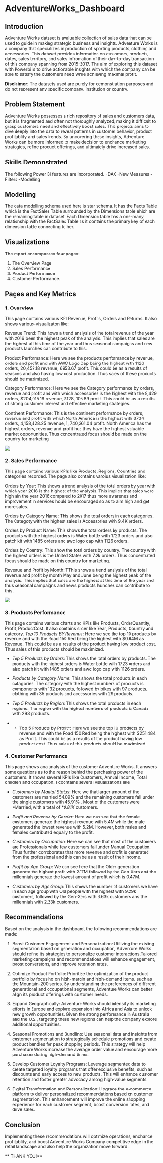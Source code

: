 # AdventureWorks_Dashboard


## Introduction
Adventure Works dataset is avaluable collection of sales data that can be used to guide in making strategic business and insights. Adventure Works is a company that specializes in production of sporting products, clothing and accessories. This dataset provides information on customers, products, dates, sales territory, and sales infromation of their day-to-day transaction of this company spanning from 2015-2017. The aim of exploring this dataset with Powerbi is to drive actionable insights with which the company can be able to satisfy the customers need while achieving maximal profit.

**Disclaimer**: The datasets used are purely for demonstration purposes and do not represent any specific company, institution or country.

## Problem Statement
Adventure Works possesses a rich repository of sales and customers data, but it is fragmented and often not thoroughly analyzed, making it difficult to grasp customers need and effectively boost sales. This projects aims to dive deeply into the data to reveal patterns in customer behavior, product profitablity and sales trends. By uncovering these insights, Adventure Works can be more informed to make decision to enchance marketing strategies, refine product offerings, and ultimately drive increased sales.

## Skills Demonstrated
The following Power Bi features are incorporated.
-DAX
-New Measures
-Filters
-Modelling

## Modelling 
The data modelling schema used here is star schema. It has the Facts Table which is the FactSales Table surrounded by the Dimensions table ehich are the remaining table in dataset. Each Dimension table has a one-many relationship with the FactSales Table as it contains the primary key of each dimension table connecting to her.

## Visualizations
The report encompasses four pages:
1. The Overview Page
2. Sales Performance
3. Product Performance
4. Customer Performance.


## Pages and Key Metrics

### 1. Overview
This page contains various KPI Revenue, Profits, Orders and Returns. It also shows various-visualizaton like:

Revenue Trend: This hows a trend analysis of the total revenue of the year with 2016 been the highest peak of the analysis. This implies that sales are the highest at this time of the year and thus seasonal campaigns and new products launches can contribute to this.
  
Product Performance: Here we see the products performance by revenue, orders and profit and with AWC Logo Cap being the highest with 1126  orders, 20,452.18 revenue, 6953.67 profit. This could be as a results of seasons and also having low cost production. Thus sales of these products should be maximized.
  
Category Performance: Here we see the Category performance by orders, revenue and profit and with which accessories is the highest with the 9,429 orders, $204,015.16 revenue, $128, 105.89 profit. This could be as a results of strong customer interest and effective marketing strategies.

Continent Performance: This is the continent performance by orders, revenue and profit with which North America is the highest with 8734 orders, 4,158,428.25 revenue, 1, 740,361.04 profit. North America has the highest orders, revenue and profit hus they have the highest valuable market opportunities. Thus concentrated focus should be made on the country for marketing.

![](<img width="650" alt="Overview" src="https://github.com/user-attachments/assets/f8cc7343-9e84-4329-b910-8c108099b238">)


### 2. Sales Performance
This page contains various KPIs like Products, Regions, Countries and categories recorded. The page also contains varoius visualization like:

 Orders by Year: This shows a trend analysis of the total orders by year with which year 2016 is the highest of the analysis. This implies that sales were high ain the year 2016 compared to 2017 thus more awarenes and improvement in services hould be encouraged so as to aim high and get more sales.

 Orders by Category Name: This shows the total orders in each categories. The Categoty with the highest sales is Accessories with 9.4K orders.
  
 Orders by Product Name: This shows the total orders by products. The products with the highest orders is Water bottle with 1723 orders and also patch kit with 1485 orders and awc logo cap with 1126 orders.

 Orders by Country: This show the total orders by country. The country with the highest orders is the United States with 7.2k orders. Thus concentrated focus should be made on this country for marketing.

 Revenue and Profit by Month: TThis shows a trend analysis of the total revenue and profit by month May and June being the highest peak of the analysis. This implies that sales are the highest at this time of the year and thus seasonal campaigns and news products launches can contribute to this.

 ![](<img width="662" alt="Screenshot 2024-10-23 085300" src="https://github.com/user-attachments/assets/fe35dbce-3a4f-4ce8-a321-32893f093285">
)
  

### 3. Products Performance
This page contains various charts and KPIs like Products, OrderQuantity, Profit, ProductCost. It also contains slicer like Year, Products, Country and category.
 *Top 10 Products BY Revenue*: Here we see the top 10 products by revenue and with the Road 150 Red being the highest with $0.64M as Revenue. This could be as a results of the product having low product cost. Thus sales of this products should be maximized.
  
- *Top 5 Products by Orders*: This shows the total orders by products. The products with the highest orders is Water bottle with 1723 orders and also patch kit with 1485 orders and awc logo cap with 1126 orders.

- *Products by Category Name*: This shows the total products in each catagories. The category with the highest numbers of products is components with 132 products, followed by bikes with 97 products, clothing with 35 products and accessories with 29 products.
 
- *Top 5 Products by Region*: This shows the total products in each regions. The region with the highest numbers of products is Canada with 293 products.

- * Top 5 Products by Profit*:  Here we see the top 10 products by revenue and with the Road 150 Red being the highest with $251,484 as Profit. This could be as a results of the product having low product cost. Thus sales of this products should be maximized.
  

### 4. Customer Performance
This page shows ana analysis of the customer Adventure Works. It answers some questions as to the reason behind the purchasing power of the customers. It shows several KPIs like Customers, Annual Income, Total children and occupation. I coontains several visualizations like 

- *Customers by Marital Status*: Here we that larger amount of the customers are married 54.09% and the remaining customers fall under the single customers with 45.91% .
  Most of the customers were *Married, with a total of **9.81K* customers.

- *Profit and Revenue by Gender*: Here we can see that the female customers generate the highest revenue with 5.4M while the male generated the lowest revenue with 5.2M. However, both  males and females contributed equally to the profit.

- *Customers by Occupation*: Here we can see that most of the customers are Professionals while few customers fall under Manual Occupation. Thus further corroborates that more revenue and profit is generated from the professional and this can be as a result of their income.

- *Profit by Age Group*: We can see here that the Older generation generate the highest profit with 2.17M followed by the Gen-Xers and the millennials generate the lowest amount of profit which is 0.47M.

  
- *Customers by Age Group*: This shows the number of customers we have in each age group with Old people with the highest with 9.29k customers, followed by the Gen-Xers with 6.63k customers ans the millennials with 2.23k customers.



## Recommendations

Based on the analysis in the dashboard, the following recommendations are made:

1. Boost Customer Engagement and Personalization: Utilizing the existing segmentation based on generation and occupation, Adventure Works should refine its strategies to personalize customer interactions.Tailored marketing campaigns and recommendations will enhance engagement, boost conversions, and improve retention rates.
   
2. Optimize Product Portfolio: Prioritize the optimization of the product portfolio by focusing on high-margin and high-demand items, such as the Mountain-200 series. By understanding the preferences of different generational and occupational segments, Adventure Works can better align its product offerings with customer needs.
   
3. Expand Geographically: Adventure Works should intensify its marketing efforts in Europe and explore expansion into Africa and Asia to unlock new growth opportunities. Given the strong performance in Australia and the U.S., targeting these new regions can help the company explore additional opportunities.

4. Seasonal Promotions and Bundling: Use seasonal data and insights from customer segmentation to strategically schedule promotions and create product bundles for peak shopping periods. This strategy will help Adventure Works increase the average order value and encourage more purchases during high-demand times.
   
5. Develop Customer Loyalty Programs: Leverage segmented data to create targeted loyalty programs that offer exclusive benefits, such as discounts and early access to new products. This will enhance customer retention and foster greater advocacy among high-value segments.

6. Digital Transformation and Personalization: Upgrade the e-commerce platform to deliver personalized recommendations based on customer segmentation. This enhancement will improve the online shopping experience for each customer segment, boost conversion rates, and drive sales.


 ## Conclusion
 Implementing these recommendations will optimize operations, enchance profitablity, and boost Adventure Works Company competitive edge in the retail landscape and also help the organization move forward.


** THANK YOU!**

